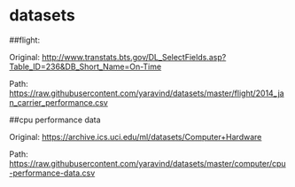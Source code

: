 # datasets

##flight:

Original: http://www.transtats.bts.gov/DL_SelectFields.asp?Table_ID=236&DB_Short_Name=On-Time

Path: https://raw.githubusercontent.com/yaravind/datasets/master/flight/2014_jan_carrier_performance.csv

##cpu performance data

Original: https://archive.ics.uci.edu/ml/datasets/Computer+Hardware

Path: https://raw.githubusercontent.com/yaravind/datasets/master/computer/cpu-performance-data.csv
